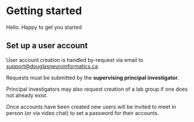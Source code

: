 # Getting started

Hello. Happy to get you started

## Set up a user account

User account creation is handled by-request via email to
[support@douglasneuroinformatics.ca](mailto:support@douglasneuroinformatics.ca).

Requests must be submitted by the **supervising principal investigator**.

Principal investigators may also request creation of a lab group if one does
not already exist.

Once accounts have been created new users will be invited to meet in person
(or via video chat) to set a password for their accounts.
